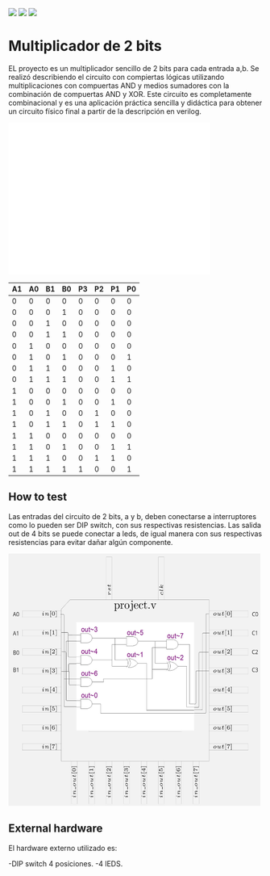 ![](../../workflows/gds/badge.svg) ![](../../workflows/docs/badge.svg) ![](../../workflows/test/badge.svg)

# Multiplicador de 2 bits

EL proyecto es un multiplicador sencillo de 2 bits para cada entrada a,b. Se realizó describiendo el circuito con compiertas lógicas utilizando multiplicaciones con compuertas AND y medios sumadores con la combinación de compuertas AND y XOR. Este circuito es completamente combinacional y es una aplicación práctica sencilla y didáctica para obtener un circuito físico final a partir de la descripción en verilog.
  
<img src="mult_2b_1.png" alt="Multiplicador de 2 bits" width="400" height="300">

  |  A1  |  A0  |  B1  |  B0  |  P3  |  P2  |  P1  |  P0  |
  | ---- | ---- | ---- | ---- | ---- | ---- | ---- | ---- |
  |   0  |   0  |   0  |   0  |   0  |   0  |   0  |   0  |
  |   0  |   0  |   0  |   1  |   0  |   0  |   0  |   0  |
  |   0  |   0  |   1  |   0  |   0  |   0  |   0  |   0  |
  |   0  |   0  |   1  |   1  |   0  |   0  |   0  |   0  |
  |   0  |   1  |   0  |   0  |   0  |   0  |   0  |   0  |
  |   0  |   1  |   0  |   1  |   0  |   0  |   0  |   1  |
  |   0  |   1  |   1  |   0  |   0  |   0  |   1  |   0  |
  |   0  |   1  |   1  |   1  |   0  |   0  |   1  |   1  |
  |   1  |   0  |   0  |   0  |   0  |   0  |   0  |   0  |
  |   1  |   0  |   0  |   1  |   0  |   0  |   1  |   0  |
  |   1  |   0  |   1  |   0  |   0  |   1  |   0  |   0  |
  |   1  |   0  |   1  |   1  |   0  |   1  |   1  |   0  |
  |   1  |   1  |   0  |   0  |   0  |   0  |   0  |   0  |
  |   1  |   1  |   0  |   1  |   0  |   0  |   1  |   1  |
  |   1  |   1  |   1  |   0  |   0  |   1  |   1  |   0  |
  |   1  |   1  |   1  |   1  |   1  |   0  |   0  |   1  |



## How to test

Las entradas del circuito de 2 bits, a y b, deben conectarse a interruptores como lo pueden ser DIP switch, con sus respectivas resistencias. Las salida out de 4 bits se puede conectar a leds, de igual manera con sus respectivas resistencias para evitar dañar algún componente.

<img src="latin2_1.jpg" alt="Multiplicador de 2 bits" width="500" height="500">

## External hardware

El hardware externo utilizado es:

-DIP switch 4 posiciones.
-4 lEDS.
